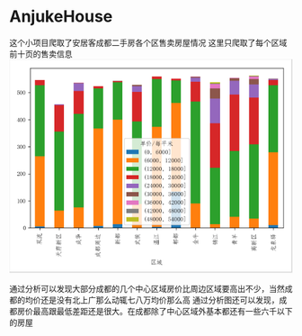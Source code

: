 # AnjukeHouse
这个小项目爬取了安居客成都二手房各个区售卖房屋情况
这里只爬取了每个区域前十页的售卖信息
![image](https://github.com/Yuan-xiaoyin/AnjukeHouse/blob/master/images/%E5%9C%B0%E5%8C%BA%E6%88%BF%E5%B1%8B%E5%8D%95%E4%BB%B7%E5%88%86%E5%B8%83.png)

通过分析可以发现大部分成都的几个中心区域房价比周边区域要高出不少，当然成都的均价还是没有北上广那么动辄七八万均价那么高
通过分析图还可以发现，成都房价最高跟最低差距还是很大。在成都除了中心区域外基本都还有一些六千以下的房屋
